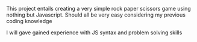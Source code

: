 This project entails creating a very simple rock paper scissors game using nothing but Javascript.
Should all be very easy considering my previous coding knowledge

I will gave gained experience with JS syntax and problem solving skills